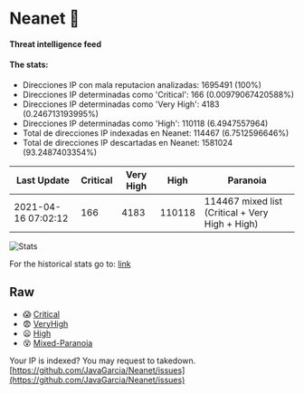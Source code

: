 # Neanet :hocho:
#### Threat intelligence feed
#### The stats:

- Direcciones IP con mala reputacion analizadas: 1695491 (100%)
- Direcciones IP determinadas como 'Critical':  166 (0.00979067420588%)
- Direcciones IP determinadas como 'Very High':  4183 (0.246713193995%)
- Direcciones IP determinadas como 'High':  110118 (6.4947557964)
- Total de direcciones IP indexadas en Neanet:  114467 (6.7512596646%)
- Total de direcciones IP descartadas en Neanet:  1581024 (93.2487403354%)

| Last Update | Critical | Very High | High | Paranoia |
| --- | --- | --- | --- | --- |
| 2021-04-16 07:02:12 | 166 | 4183 | 110118 | 114467 mixed list (Critical + Very High + High)|

![Stats](https://docs.google.com/spreadsheets/d/e/2PACX-1vSnaNMIXVabIpDJjufMlzH7poXnshF3mgd8Is1g9ytUEzVsP5my4Trn8f-xkoLLQ38xpL3HtmUexLo6/pubchart?oid=501124687&format=image)

For the historical stats go to: [link](/stats.csv)
## Raw
- :scream: [Critical](https://raw.githubusercontent.com/JavaGarcia/Neanet/master/blacklists/neanet_critical.txt)
- :fearful: [VeryHigh](https://raw.githubusercontent.com/JavaGarcia/Neanet/master/blacklists/neanet_veryHigh.txtt)
- :frowning: [High](https://raw.githubusercontent.com/JavaGarcia/Neanet/master/blacklists/neanet_high.txt)
- :dizzy_face: [Mixed-Paranoia](https://raw.githubusercontent.com/JavaGarcia/Neanet/master/blacklists/neanet_all.txt)


Your IP is indexed? You may request to takedown. [https://github.com/JavaGarcia/Neanet/issues](https://github.com/JavaGarcia/Neanet/issues)




























































































































































































































































































































































































































































































































































































































































































































































































































































































































































































































































































































































































































































































































































































































































































































































































































































































































































































































































































































































































































































































































































































































































































































































































































































































































































































































































































































































































































































































































































































































































































































































































































































































































































































































































































































































































































































































































































































































































































































































































































































































































































































































































































































































































































































































































































































































































































































































































































































































































































































































































































































































































































































































































































































































































































































































































































































































































































































































































